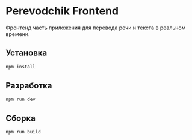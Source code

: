# Perevodchik Frontend

Фронтенд часть приложения для перевода речи и текста в реальном времени.

## Установка

```bash
npm install
```

## Разработка

```bash
npm run dev
```

## Сборка

```bash
npm run build
```